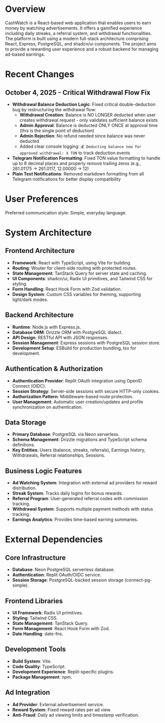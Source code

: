 # Overview

CashWatch is a React-based web application that enables users to earn money by watching advertisements. It offers a gamified experience including daily streaks, a referral system, and withdrawal functionalities. The platform is built using a modern full-stack architecture comprising React, Express, PostgreSQL, and shadcn/ui components. The project aims to provide a rewarding user experience and a robust backend for managing ad-based earnings.

# Recent Changes

## October 4, 2025 - Critical Withdrawal Flow Fix
- **Withdrawal Balance Deduction Logic**: Fixed critical double-deduction bug by restructuring the withdrawal flow:
  - **Withdrawal Creation**: Balance is NO LONGER deducted when user creates withdrawal request - only validates sufficient balance exists
  - **Admin Approval**: Balance is deducted ONLY ONCE at approval time (this is the single point of deduction)
  - **Admin Rejection**: No refund needed since balance was never deducted
  - Added clear console logging: `💰 Deducting balance now for approved withdrawal: X TON` to track deduction events
- **Telegram Notification Formatting**: Fixed TON value formatting to handle up to 8 decimal places and properly remove trailing zeros (e.g., 261.01175 → 261.0117, 12.00000 → 12)
- **Plain Text Notifications**: Removed markdown formatting from all Telegram notifications for better display compatibility

# User Preferences

Preferred communication style: Simple, everyday language.

# System Architecture

## Frontend Architecture
- **Framework**: React with TypeScript, using Vite for building.
- **Routing**: Wouter for client-side routing with protected routes.
- **State Management**: TanStack Query for server state and caching.
- **UI Components**: shadcn/ui, Radix UI primitives, and Tailwind CSS for styling.
- **Form Handling**: React Hook Form with Zod validation.
- **Design System**: Custom CSS variables for theming, supporting light/dark modes.

## Backend Architecture
- **Runtime**: Node.js with Express.js.
- **Database ORM**: Drizzle ORM with PostgreSQL dialect.
- **API Design**: RESTful API with JSON responses.
- **Session Management**: Express sessions with PostgreSQL session store.
- **Development Setup**: ESBuild for production bundling, tsx for development.

## Authentication & Authorization
- **Authentication Provider**: Replit OAuth integration using OpenID Connect (OIDC).
- **Session Strategy**: Server-side sessions with secure HTTP-only cookies.
- **Authorization Pattern**: Middleware-based route protection.
- **User Management**: Automatic user creation/updates and profile synchronization on authentication.

## Data Storage
- **Primary Database**: PostgreSQL via Neon serverless.
- **Schema Management**: Drizzle migrations and TypeScript schema definitions.
- **Key Entities**: Users (balance, streaks, referrals), Earnings history, Withdrawals, Referral relationships, Sessions.

## Business Logic Features
- **Ad Watching System**: Integration with external ad providers for reward distribution.
- **Streak System**: Tracks daily logins for bonus rewards.
- **Referral Program**: User-generated referral codes with commission tracking.
- **Withdrawal System**: Supports multiple payment methods with status tracking.
- **Earnings Analytics**: Provides time-based earning summaries.

# External Dependencies

## Core Infrastructure
- **Database**: Neon PostgreSQL serverless database.
- **Authentication**: Replit OAuth/OIDC service.
- **Session Storage**: PostgreSQL-backed session storage (connect-pg-simple).

## Frontend Libraries
- **UI Framework**: Radix UI primitives.
- **Styling**: Tailwind CSS.
- **State Management**: TanStack Query.
- **Form Management**: React Hook Form with Zod.
- **Date Handling**: date-fns.

## Development Tools
- **Build System**: Vite.
- **Code Quality**: TypeScript.
- **Development Experience**: Replit-specific plugins.
- **Package Management**: npm.

## Ad Integration
- **Ad Provider**: External advertisement service.
- **Reward System**: Fixed reward rates per ad view.
- **Anti-Fraud**: Daily ad viewing limits and timestamp verification.